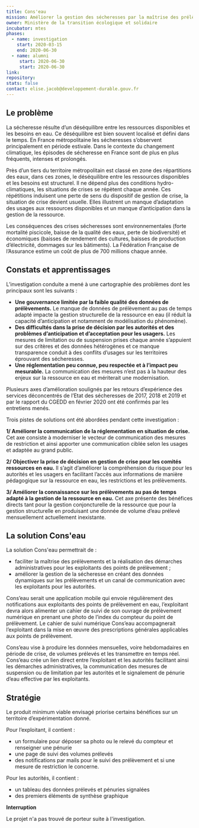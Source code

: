 ```yaml
---
title: Cons'eau
mission: Améliorer la gestion des sécheresses par la maîtrise des prélèvements 
owner: Ministère de la transition écologique et solidaire
incubator: mtes
phases:
  - name: investigation
    start: 2020-03-15
    end: 2020-06-30
  - name: alumni
     start: 2020-06-30
     start: 2020-06-30
link:
repository:
stats: false
contact: elise.jacob@developpement-durable.gouv.fr
---
```


## Le problème

La sécheresse résulte d’un déséquilibre entre les ressources disponibles et les besoins en eau. Ce déséquilibre est bien souvent localisé et défini dans le temps. En France métropolitaine les sécheresses s’observent principalement en période estivale. Dans le contexte du changement climatique, les épisodes de sécheresse en France sont de plus en plus fréquents, intenses et prolongés. 

Près d’un tiers du territoire métropolitain est classé en zone des répartitions des eaux, dans ces zones, le déséquilibre entre les ressources disponibles et les besoins est structurel. Il ne dépend plus des conditions hydro-climatiques, les situations de crises se répètent chaque année. Ces répétitions induisent une perte de sens du dispositif de gestion de crise, la situation de crise devient usuelle. Elles illustrent un manque d’adaptation des usages aux ressources disponibles et un manque d’anticipation dans la gestion de la ressource.
 
Les conséquences des crises sécheresses sont environnementales (forte mortalité piscicole, baisse de la qualité des eaux, perte de biodiversité) et économiques (baisses de rendement des cultures, baisses de production d’électricité, dommages sur les bâtiments). La Fédération Française de l’Assurance estime un coût de plus de 700 millions chaque année. 

## Constats et apprentissages

L’investigation conduite a mené à une cartographie des problèmes dont les principaux sont les suivants : 
- **Une gouvernance limitée par la faible qualité des données de prélèvements.** Le manque de données de prélèvement au pas de temps adapté impacte la gestion structurelle de la ressource en eau (il réduit la capacité d’anticipation et notamment de modélisation du phénomène). 
- **Des difficultés dans la prise de décision par les autorités et des problèmes d’anticipation et d’acceptation pour les usagers.** Les mesures de limitation ou de suspension prises chaque année s’appuient sur des critères et des données hétérogènes et ce manque transparence conduit à des conflits d’usages sur les territoires éprouvant des sécheresses.
- **Une réglementation peu connue, peu respectée et à l’impact peu mesurable.** La communication des mesures n’est pas à la hauteur des enjeux sur la ressource en eau et mériterait une modernisation.

Plusieurs axes d’amélioration soulignés par les retours d’expérience des services déconcentrés de l’Etat des sécheresses de 2017, 2018 et 2019 et par le rapport du CGEDD en février 2020 ont été confirmés par les entretiens menés. 

Trois pistes de solutions ont été abordées pendant cette investigation : 

**1/ Améliorer la communication de la réglementation en situation de crise.** 
Cet axe consiste à moderniser le vecteur de communication des mesures de restriction et ainsi apporter une communication ciblée selon les usages et adaptée au grand public. 

**2/ Objectiver la prise de décision en gestion de crise pour les comités ressources en eau.** 
Il s’agit d’améliorer la compréhension du risque pour les autorités et les usagers en facilitant l’accès aux informations de manière pédagogique sur la ressource en eau, les restrictions et les prélèvements. 

**3/ Améliorer la connaissance sur les prélèvements au pas de temps adapté à la gestion de la ressource en eau.** 
Cet axe présente des bénéfices directs tant pour la gestion conjoncturelle de la ressource que pour la gestion structurelle en produisant une donnée de volume d’eau prélevé mensuellement actuellement inexistante. 

## La solution Cons'eau

La solution Cons'eau permettrait de : 
- faciliter la maîtrise des prélèvements et la réalisation des démarches administratives pour les exploitants des points de prélèvement ;
- améliorer la gestion de la sécheresse en créant des données dynamiques sur les prélèvements et un canal de communication avec les exploitants pour les autorités.

Cons’eau serait une application mobile qui envoie régulièrement des notifications aux exploitants des points de prélèvement en eau, l’exploitant devra alors alimenter un cahier de suivi de son ouvrage de prélèvement numérique en prenant une photo de l’index du compteur du point de prélèvement. Le cahier de suivi numérique Cons’eau accompagnerait l’exploitant dans la mise en œuvre des prescriptions générales applicables aux points de prélèvement. 

Cons’eau vise à produire les données mensuelles, voire hebdomadaires en période de crise, de volumes prélevés et les transmettre en temps réel. 
Cons’eau crée un lien direct entre l’exploitant et les autorités facilitant ainsi les démarches administratives, la communication des mesures de suspension ou de limitation par les autorités et le signalement de pénurie d’eau effective par les exploitants. 

## Stratégie

Le produit minimum viable envisagé priorise certains bénéfices sur un territoire d’expérimentation donné.

Pour l’exploitant, il contient :
- un formulaire pour déposer sa photo ou le relevé du compteur et renseigner une pénurie
- une page de suivi des volumes prélevés
- des notifications par mails pour le suivi des prélèvement et si une mesure de restriction le concerne.

Pour les autorités, il contient : 
- un tableau des données prélevés et pénuries signalées
- des premiers éléments de synthèse graphique

**Interruption** 

Le projet n'a pas trouvé de porteur suite à l'investigation.  
